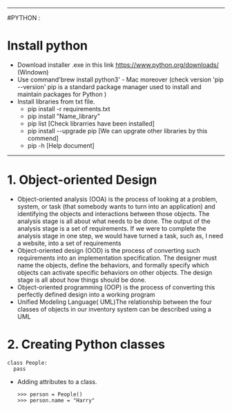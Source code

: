 ------------------------
#PYTHON : 
# Install python 
  - Download installer .exe in this link https://www.python.org/downloads/ (Windown)
  - Use command'brew install python3' - Mac moreover (check version 'pip --version' pip is a standard package manager used to install and maintain packages for Python )
  - Install libraries from txt file. 
    - pip install -r requirements.txt 
    - pip install "Name_library" 
    - pip list  [Check librarries have been installed] 
    - pip install --upgrade pip [We can upgrate other libraries by this commend]
    - pip -h [Help document]
------------------------
  
# 1. Object-oriented Design
  - Object-oriented analysis (OOA) is the process of looking at a problem, system, or task (that somebody wants to turn into an application) and identifying the objects and interactions between those objects. The analysis stage is all about what needs to be done.
The output of the analysis stage is a set of requirements. If we were to complete the analysis stage in one step, we would have turned a task, such as, I need a website, into a set of requirements
  - Object-oriented design (OOD) is the process of converting such requirements into an implementation specification. The designer must name the objects, define the behaviors, and formally specify which objects can activate specific behaviors on other objects. The design stage is all about how things should be done.
  - Object-oriented programming (OOP) is the process of converting this perfectly defined design into a working program
  - Unified Modeling Language( UML)The relationship between the four classes of objects in our inventory system can be described using a UML 
# 2. Creating Python classes
  ```
  class People:
    pass
 ```
  - Adding attributes to a class.
    ```
    >>> person = People()
    >>> person.name = "Harry"
    ```
  
    

